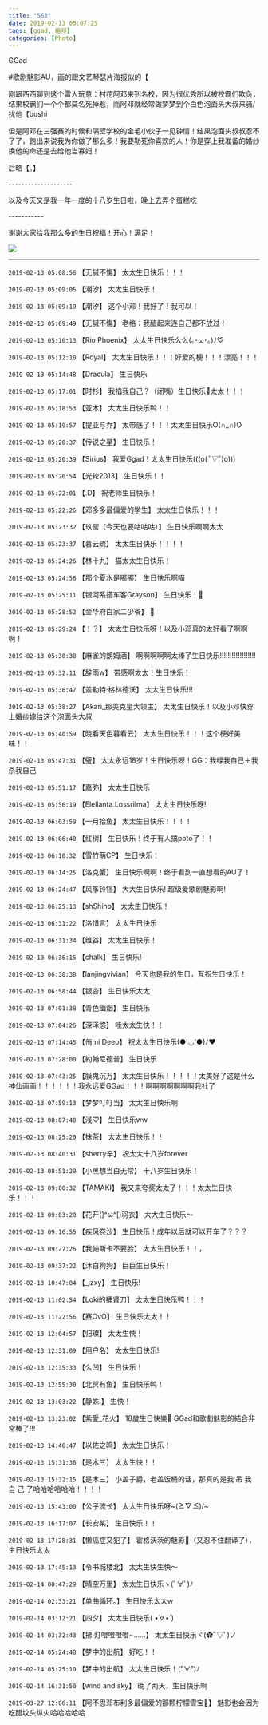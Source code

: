 ```yaml
---
title: "563"
date: 2019-02-13 05:07:25
tags: [ggad, 格邓]
categories: [Photo]
---
```


<p>GGad</p> 
<p>#歌剧魅影AU，画的跟文艺琴瑟片海报似的【</p> 
<p>刚跟西西聊到这个雷人玩意：村花阿邓来到名校，因为很优秀所以被校霸们欺负，结果校霸们一个个都莫名死掉惹，而阿邓就经常做梦梦到个白色泡面头大叔来骚/扰他【bushi</p> 
<p>但是阿邓在三强赛的时候和隔壁学校的金毛小伙子一见钟情！结果泡面头叔叔忍不了了，跑出来说我为你做了那么多！我要勒死你喜欢的人！你是穿上我准备的婚纱换他的命还是去给他当寡妇！<br /></p> 
<p>后略【。】</p> 
<p>--------------------</p> 
<p>以及今天又是我一年一度的十八岁生日啦，晚上去弄个蛋糕吃</p> 
<p>-----------</p> 
<p>谢谢大家给我那么多的生日祝福！开心！满足！</p>

![](https://raw.githubusercontent.com/alicewish/meowchain247/master/img_cVZNdzJtQk9JV2M3NjU4RTRhTVZNV1pVTEplMUdtOEhCU2twcWYyOEdsdWd1anhsTFRUR0xnPT0.jpg)

---

`2019-02-13 05:08:56` 【无戫不慯】 太太生日快乐！！！

`2019-02-13 05:09:05` 【潮汐】 太太生日快乐！

`2019-02-13 05:09:19` 【潮汐】 这个小邓！我好了！我可以！

`2019-02-13 05:09:49` 【无戫不慯】 老格：我醋起来连自己都不放过！

`2019-02-13 05:10:13` 【Rio Phoenix】 太太生日快乐么么(｡･ω･｡)ﾉ♡

`2019-02-13 05:12:10` 【Royal】 太太生日快乐！！！好爱的梗！！！漂亮！！！

`2019-02-13 05:14:48` 【Dracula】 生日快乐

`2019-02-13 05:17:01` 【时杉】 我掐我自己？（闭嘴）生日快乐🎉太太！！！

`2019-02-13 05:18:53` 【亚木】 太太生日快乐鸭！！

`2019-02-13 05:19:57` 【提亚与乔】 太带感了！！！太太生日快乐O(∩\_∩)O

`2019-02-13 05:20:37` 【传说之星】 生日快乐！

`2019-02-13 05:20:39` 【Sirius】 我爱Ggad！太太生日快乐(((o(*ﾟ▽ﾟ*)o)))

`2019-02-13 05:20:54` 【光轮2013】 生日快乐！！

`2019-02-13 05:22:01` 【.D】 祝老师生日快乐！

`2019-02-13 05:22:26` 【邓多多最偏爱的学生】 太太生日快乐！！！

`2019-02-13 05:23:32` 【玖罂（今天也要咕咕咕）】 生日快乐啊啊太太

`2019-02-13 05:23:37` 【暮云疏】 太太生日快乐！！！！

`2019-02-13 05:24:26` 【林十九】 猫太太生日快乐！

`2019-02-13 05:24:56` 【那个夏水是嘟嘟】 生日快乐啊喵

`2019-02-13 05:25:11` 【银河系搭车客Grayson】 生日快乐！🎂

`2019-02-13 05:28:52` 【金华府白家二少爷】 🎂

`2019-02-13 05:29:24` 【！？】 太太生日快乐呀！以及小邓真的太好看了啊啊啊！

`2019-02-13 05:30:38` 【麻雀的朗姆酒】 啊啊啊啊啊太棒了生日快乐!!!!!!!!!!!!!!!!!!

`2019-02-13 05:32:11` 【辞雨w】 带感啊太太！生日快乐！

`2019-02-13 05:36:47` 【盖勒特·格林德沃】 太太生日快乐!!!

`2019-02-13 05:38:27` 【Akari\_那美克星大领主】 太太生日快乐！以及小邓快穿上婚纱嫁给这个泡面头大叔

`2019-02-13 05:40:59` 【晓看天色暮看云】 太太生日快乐！！！这个梗好美味！！

`2019-02-13 05:47:31` 【璧】 太太永远18岁！生日快乐呀！GG：我绿我自己＋我杀我自己

`2019-02-13 05:51:17` 【嘉弥】 太太生日快乐

`2019-02-13 05:56:19` 【Elellanta.Lossrilma】 太太生日快乐呀!

`2019-02-13 06:03:59` 【一月拾鱼】 太太生日快乐！！！！

`2019-02-13 06:06:40` 【红树】 生日快乐！终于有人搞poto了！！

`2019-02-13 06:10:32` 【雪竹萌CP】 生日快乐！

`2019-02-13 06:14:25` 【洛克蟹】 生日快乐啊啊！终于看到一直想看的AU了！

`2019-02-13 06:24:47` 【风筝铃铛】 大大生日快乐! 超级爱歌剧魅影啊!

`2019-02-13 06:25:13` 【shShiho】 太太生日快乐！

`2019-02-13 06:31:22` 【洛惜言】 太太生日快乐

`2019-02-13 06:31:34` 【维谷】 太太生日快乐！

`2019-02-13 06:36:15` 【chalk】 生日快乐!

`2019-02-13 06:38:38` 【lanjingvivian】 今天也是我的生日，互祝生日快乐！

`2019-02-13 06:58:44` 【银杏】 生日快乐太太

`2019-02-13 07:01:38` 【青色幽烟】 生日快乐

`2019-02-13 07:04:26` 【深泽悠】 哇太太生快！！

`2019-02-13 07:14:45` 【侑mi Deeo】 祝太太生日快乐(●'◡'●)ﾉ❤

`2019-02-13 07:28:00` 【約翰尼德普】 生日快乐

`2019-02-13 07:43:25` 【膜鬼沉万】 太太生日快乐！！！！！太美好了这是什么神仙画画！！！！！！我永远爱GGad！！！啊啊啊啊啊啊啊我社了

`2019-02-13 07:59:13` 【梦梦叮叮当】 太太生日快乐啊

`2019-02-13 08:07:40` 【浅♡】 生日快乐ww

`2019-02-13 08:25:20` 【抹茶】 太太生日快乐！！

`2019-02-13 08:40:31` 【sherry辛】 祝太太十八岁forever

`2019-02-13 08:51:29` 【小黑想当白无常】 十八岁生日快乐！

`2019-02-13 09:00:32` 【TAMAKI】 我又来夸奖太太了！！！太太生日快乐！！！

`2019-02-13 09:03:20` 【花开(]^ω^[)羽衣】 大大生日快乐～

`2019-02-13 09:16:55` 【疾风卷沙】 生日快乐！成年以后就可以开车了？？？

`2019-02-13 09:27:26` 【我帕斯卡不要脸】 太太生日快乐！！，

`2019-02-13 09:37:22` 【沐白狗狗】 巨巨生日快乐！

`2019-02-13 10:47:04` 【\_jzxy】 生日快乐!

`2019-02-13 11:02:54` 【Loki的捅肾刀】 太太生日快乐鸭！！！

`2019-02-13 11:22:56` 【赛OvO】 生日快乐太太！！

`2019-02-13 12:04:57` 【归璨】 太太生快！

`2019-02-13 12:31:09` 【用户名】 太太生日快乐!

`2019-02-13 12:35:33` 【么凹】 生日快乐！

`2019-02-13 12:55:30` 【北冥有鱼】 生日快乐鸭！

`2019-02-13 13:03:22` 【静姝.】 生快！

`2019-02-13 13:23:02` 【紫愛\_花火】 18歲生日快樂🎉 GGad和歌劇魅影的結合非常棒了!!!

`2019-02-13 14:40:47` 【以佐之鸣】 太太生日快乐！

`2019-02-13 15:31:36` 【是木三】 太太生快！！

`2019-02-13 15:32:15` 【是木三】 小盖子爵，老盖饭桶的话，那真的是我 吊 我 自 己 了哈哈哈哈哈哈！！！！

`2019-02-13 15:43:00` 【公子流长】 太太生日快乐呀~\(≧▽≦)/~

`2019-02-13 16:17:07` 【长安某】 生日快乐！！

`2019-02-13 17:28:31` 【懒癌症又犯了】 霍格沃茨的魅影🤣（又忍不住翻译了），生日快乐太太

`2019-02-13 17:45:13` 【令书城楼北】 太太生快生快～

`2019-02-14 00:47:29` 【晴空万里】 太太生日快乐ヽ(ﾟ∀ﾟ)ﾉ

`2019-02-14 02:33:21` 【单曲循环。】 生日快乐太太w

`2019-02-14 03:12:21` 【四夕】 太太生日快乐( •̀∀•́ )

`2019-02-14 03:32:43` 【拂·灯噔噔噔噔~……】 太太生日快乐ヾ(✿ﾟ▽ﾟ)ノ

`2019-02-14 05:24:48` 【梦中的出航】 好吃！！

`2019-02-14 05:25:10` 【梦中的出航】 太太生日快乐！(°∀°)ﾉ

`2019-02-14 16:31:50` 【wind and sky】 晚了两天，生日快乐啊

`2019-03-27 12:06:11` 【阿不思邓布利多最偏爱的那颗柠檬雪宝🍋】 魅影也会因为吃醋坟头纵火哈哈哈哈哈
